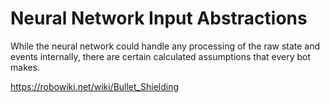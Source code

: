 # Neural Network Input Abstractions

While the neural network could handle any processing of the raw state and events internally, there are certain calculated assumptions that every bot makes.

https://robowiki.net/wiki/Bullet_Shielding
